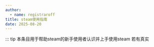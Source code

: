 ```yaml
---
author:
  - name: registraroff
title: steam使用指南
date: 2025-08-20
---
```


::: tip
本条目用于帮助steam的新手使用者认识并上手使用steam 若有真实